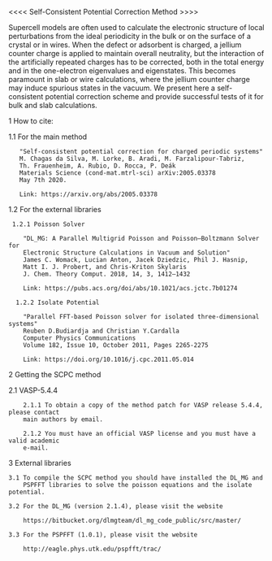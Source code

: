 
<<<< Self-Consistent Potential Correction Method >>>>

  Supercell models are often used to calculate the electronic 
  structure of local perturbations from the ideal periodicity 
  in the bulk or on the surface of a crystal or in wires. When 
  the defect or adsorbent is charged, a jellium counter charge 
  is applied to maintain overall neutrality, but the interaction 
  of the artificially repeated charges has to be corrected, both 
  in the total energy and in the one-electron eigenvalues and 
  eigenstates. This becomes paramount in slab or wire calculations, 
  where the jellium counter charge may induce spurious states in 
  the vacuum. We present here a self-consistent potential correction 
  scheme and provide successful tests of it for bulk and slab 
  calculations.
  
  1 How to cite:

   1.1 For the main method

       "Self-consistent potential correction for charged periodic systems"
       M. Chagas da Silva, M. Lorke, B. Aradi, M. Farzalipour-Tabriz,
       Th. Frauenheim, A. Rubio, D. Rocca, P. Deák
       Materials Science (cond-mat.mtrl-sci) arXiv:2005.03378
       May 7th 2020.

       Link: https://arxiv.org/abs/2005.03378

   1.2 For the external libraries

     1.2.1 Poisson Solver

        "DL_MG: A Parallel Multigrid Poisson and Poisson–Boltzmann Solver for 
        Electronic Structure Calculations in Vacuum and Solution"
        James C. Womack, Lucian Anton, Jacek Dziedzic, Phil J. Hasnip, 
        Matt I. J. Probert, and Chris-Kriton Skylaris
        J. Chem. Theory Comput. 2018, 14, 3, 1412–1432

        Link: https://pubs.acs.org/doi/abs/10.1021/acs.jctc.7b01274

      1.2.2 Isolate Potential 

        "Parallel FFT-based Poisson solver for isolated three-dimensional systems"
        Reuben D.Budiardja and Christian Y.Cardalla
        Computer Physics Communications
        Volume 182, Issue 10, October 2011, Pages 2265-2275

        Link: https://doi.org/10.1016/j.cpc.2011.05.014

  2 Getting the SCPC method

   2.1 VASP-5.4.4

        2.1.1 To obtain a copy of the method patch for VASP release 5.4.4, please contact
        main authors by email. 
    
        2.1.2 You must have an official VASP license and you must have a valid academic 
        e-mail.

  3 External libraries 

    3.1 To compile the SCPC method you should have installed the DL_MG and 
        PSPFFT libraries to solve the poisson equations and the isolate potential. 

    3.2 For the DL_MG (version 2.1.4), please visit the website 

        https://bitbucket.org/dlmgteam/dl_mg_code_public/src/master/

    3.3 For the PSPFFT (1.0.1), please visit the website

        http://eagle.phys.utk.edu/pspfft/trac/



